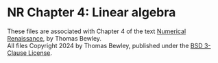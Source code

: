 # NR Chapter 4: Linear algebra
These files are associated with Chapter 4 of the text <a href="http://robotics.ucsd.edu/NR.pdf">Numerical Renaissance</a>, by Thomas Bewley.<BR>
All files Copyright 2024 by Thomas Bewley, published under the <a href="https://github.com/tbewley/RR/blob/main/LICENSE">BSD 3-Clause License</a>.